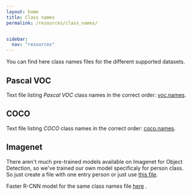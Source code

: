 ```yaml
---
layout: home
title: Class names
permalink: /resources/class_names/


sidebar:
  nav: "resources"
---
```


You can find here class names files for the different supported datasets.

## Pascal VOC

Text file listing *Pascal VOC* class names in the correct order: [voc.names](https://github.com/pjreddie/darknet/blob/master/data/voc.names).

## COCO

Text file listing *COCO* class names in the correct order: [coco.names](https://github.com/JdeRobot/DetectionSuite/blob/master/samples/names/coco.names).

## Imagenet

There aren't much pre-trained models available on Imagenet for Object Detection, so we've trained our own model specificaly for person class.  
So just create a file with one entry person or just use [this file](https://gist.github.com/aaronpolhamus/964a4411c0906315deb9f4a3723aac57).

Faster R-CNN model for the same class names file [here](http://wiki.jderobot.org/store/deeplearning-networks/TensorFlow/faster-rcnn_Imagenet(ILSVRC2014)_person_only.pb) .
